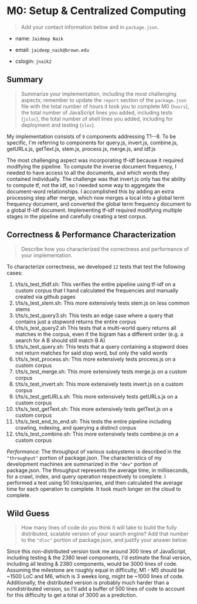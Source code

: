 # M0: Setup & Centralized Computing

> Add your contact information below and in `package.json`.

* name: `Jaideep Naik`

* email: `jaideep_naik@brown.edu`

* cslogin: `jnaik2`


## Summary

> Summarize your implementation, including the most challenging aspects; remember to update the `report` section of the `package.json` file with the total number of hours it took you to complete M0 (`hours`), the total number of JavaScript lines you added, including tests (`jsloc`), the total number of shell lines you added, including for deployment and testing (`sloc`).


My implementation consists of `9` components addressing T1--8. To be specific, I'm referring to components for query.js, invert.js, combine.js, getURLs.js, getText.js, stem.js, process.js, merge.js, and idf.js

The most challenging aspect was incorporating tf-idf because it required modifying the pipeline. To compute the inverse document frequency, I needed to have access to all the documents, and which words they contained individually. The challenge was that invert.js only has the ability to compute tf, not the idf, so I needed some way to aggregate the document-word relationships. I accomplished this by adding an extra processing step after merge, which now merges a local into a global term frequency document, and converted the global term frequency document to a global tf-idf document. Implementing tf-idf required modifying multiple stages in the pipeline and carefully creating a test corpus.


## Correctness & Performance Characterization


> Describe how you characterized the correctness and performance of your implementation.


To characterize correctness, we developed `12` tests that test the following cases: 
 1. t/ts/s_test_tfidf.sh: This verifies the entire pipeline using tf-idf on a custom corpus that I hand calculated the frequencies and manually created via github pages
 2. t/ts/s_test_stem.sh: This more extensively tests stem.js on less common stems
 3. t/ts/s_test_query3.sh: This tests an edge case where a query that contains just a stopword returns the entire corpus
 4. t/ts/s_test_query2.sh This tests that a multi-world query returns all matches in the corpus,
 even if the bigram has a different order (e.g. a search for A B should still match B A)
 5. t/ts/s_test_query.sh: This tests that a query containing a stopword does not return
 matches for said stop word, but only the valid words
 6. t/ts/s_test_process.sh: This more extensively tests process.js on a custom corpus
 7. t/ts/s_test_merge.sh: This more extensively tests merge.js on a custom corpus
 8. t/ts/s_test_invert.sh: This more extensively tests invert.js on a custom corpus
 9. t/ts/s_test_getURLs.sh: This more extensively tests getURLs.js on a custom corpus
 10. t/ts/s_test_getText.sh: This more extensively tests getText.js on a custom corpus
 11. t/ts/s_test_end_to_end.sh: This tests the entire pipeline including crawling, indexing,
 and querying a distinct corpus
 12. t/ts/s_test_combine.sh: This more extensively tests combine.js on a custom corpus


*Performance*: The throughput of various subsystems is described in the `"throughput"` portion of package.json. The characteristics of my development machines are summarized in the `"dev"` portion of package.json. The throughput represents the average time, in milliseconds,
for a crawl, index, and query operation respectively to complete. I performed a test using 50 links/queries, and then calculated the average
time for each operation to complete. It took much longer on the cloud to complete.

## Wild Guess

> How many lines of code do you think it will take to build the fully distributed, scalable version of your search engine? Add that number to the `"dloc"` portion of package.json, and justify your answer below.

Since this non-distributed version took me around 300 lines of JavaScript, including testing & the 2380 level components, I'd estimate the final version, including all testing & 2380 components, would be 3000 lines of code. Assuming the milestone are roughly equal in difficulty, M1 - M5 should be ~1500 LoC and M6, which is 3 weeks long, might be ~1000 lines of code. Additionally, the distributed version is probably much harder
than a nondistributed version, so I'll add a buffer of 500 lines of code to account for this difficulty to get a total of 3000 as a prediction.